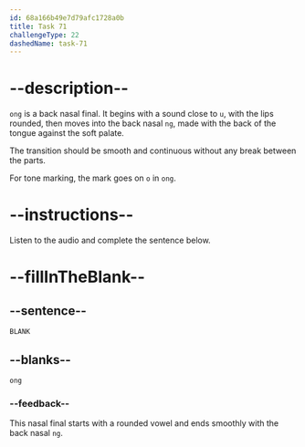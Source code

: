 ```yaml
---
id: 68a166b49e7d79afc1728a0b
title: Task 71
challengeType: 22
dashedName: task-71
---
```


<!-- (Audio) A: ong -->

# --description--

`ong` is a back nasal final. It begins with a sound close to `u`, with the lips rounded, then moves into the back nasal `ng`, made with the back of the tongue against the soft palate.

The transition should be smooth and continuous without any break between the parts.

For tone marking, the mark goes on `o` in `ong`.

# --instructions--

Listen to the audio and complete the sentence below.

# --fillInTheBlank--

## --sentence--

`BLANK`

## --blanks--

`ong`

### --feedback--

This nasal final starts with a rounded vowel and ends smoothly with the back nasal `ng`.

